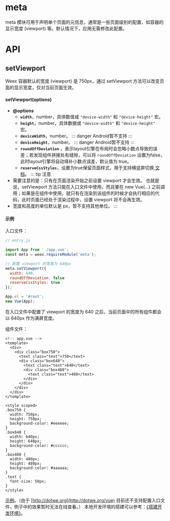 # meta

meta 模块可用于声明单个页面的元信息，通常是一些页面级别的配置，如容器的显示宽度 (viewport) 等。默认情况下，应用无需修改此配置。

# API

## setViewport

Weex 容器默认的宽度 (viewport) 是 750px，通过 setViewport 方法可以改变页面的显示宽度，仅对当前页面生效。

#### setViewport(options)

* **@options**
  * **`width`**，number，具体数值或 `"device-width"` 和 `"device-height"` 宏。
  * **`height`**，number，具体数据或 `"device-width"` 和 `"device-height"` 宏。
  * **`deviceWidth`**，number。
  ::: danger
  Android暂不支持
  :::
  * **`deviceHeight`**，number。
  ::: danger
  Android暂不支持
  :::
  * **`roundOffDeviation`** <Badge text="0.20.0+ & Android Only" type="warn" vertical="middle"/>，表示layout引擎在布局时会忽略小数点导致的误差；若发现组件拼接处有缝隙，可以将 `roundOffDeviation` 设置为false，此时layout引擎将自动填补小数点误差，默认值为 true。
  * **`reserveCssStyles`**，设置为true保留页面样式，用于支持横竖屏切换,[文档](https://weex.apache.org/zh/guide/advanced/multi-size-screen.html)。
::: tip 注意
* 需要注意的是：只有在页面渲染开始之前设置 viewport 才会生效。 也就是说，setViewport 方法只能在入口文件中使用，而且要在 new Vue(...) 之前调用；如果是在组件中使用，就只有在渲染到该组件的时候才会执行相应的代码，此时页面已经处于渲染过程中，设置 viewport 将不会再生效。
* 宽度和高度的单位默认是 px，暂不支持其他单位。
:::

#### 示例

入口文件：

```javascript
// entry.js

import App from './app.vue';
const meta = weex.requireModule('meta');

// 配置 viewport 的宽度为 640px
meta.setViewport({
  width: 640,
  roundOffDeviation: false
  reserveCssStyles: true
});

App.el = '#root';
new Vue(App);
```

在入口文件中配置了 viewport 的宽度为 640 之后，当前页面中的所有组件都会以 640px 作为满屏宽度。

组件文件：

```vue
<!-- app.vue -->
<template>
  <div>
    <div class="box750">
      <text class="text">750</text>
      <div class="box640">
        <text class="text">640</text>
        <div class="box480">
          <text class="text">480</text>
        </div>
      </div>
    </div>
  </div>
</template>

<style scoped>
.box750 {
  width: 750px;
  height: 750px;
  background-color: #eeeeee;
}
.box640 {
  width: 640px;
  height: 640px;
  background-color: #cccccc;
}
.box480 {
  width: 480px;
  height: 480px;
  background-color: #aaaaaa;
}
.text {
  font-size: 50px;
}
</style>
```

[示例](http://dotwe.org/vue/76e5656fb735fcca0c78facbd1edcde3)。（由于 [http://dotwe.org](http://dotwe.org/vue) 目前还不支持配置入口文件，例子中的效果暂时无法在线查看。）
本地开发环境的搭建可以参考：[《搭建开发环境》](http://weex-project.io/cn/guide/set-up-env.html)。
